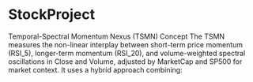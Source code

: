# StockProject

Temporal-Spectral Momentum Nexus (TSMN)
Concept
The TSMN measures the non-linear interplay between short-term price momentum (RSI_5), longer-term momentum (RSI_20), and volume-weighted spectral oscillations in Close and Volume, adjusted by MarketCap and SP500 for market context. It uses a hybrid approach combining: